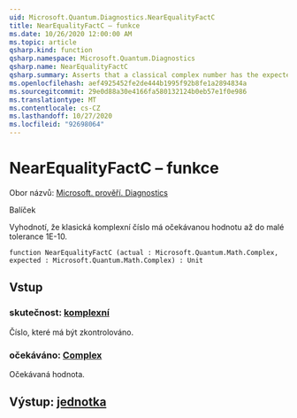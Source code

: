 ```yaml
---
uid: Microsoft.Quantum.Diagnostics.NearEqualityFactC
title: NearEqualityFactC – funkce
ms.date: 10/26/2020 12:00:00 AM
ms.topic: article
qsharp.kind: function
qsharp.namespace: Microsoft.Quantum.Diagnostics
qsharp.name: NearEqualityFactC
qsharp.summary: Asserts that a classical complex number has the expected value up to a small tolerance of 1e-10.
ms.openlocfilehash: aef4925452fe2de444b1995f92b8fe1a2894834a
ms.sourcegitcommit: 29e0d88a30e4166fa580132124b0eb57e1f0e986
ms.translationtype: MT
ms.contentlocale: cs-CZ
ms.lasthandoff: 10/27/2020
ms.locfileid: "92698064"
---
```

# <a name="nearequalityfactc-function"></a>NearEqualityFactC – funkce

Obor názvů: [Microsoft. prověří. Diagnostics](xref:Microsoft.Quantum.Diagnostics)

Balíček [](https://nuget.org/packages/)


Vyhodnotí, že klasická komplexní číslo má očekávanou hodnotu až do malé tolerance 1E-10.

```qsharp
function NearEqualityFactC (actual : Microsoft.Quantum.Math.Complex, expected : Microsoft.Quantum.Math.Complex) : Unit
```


## <a name="input"></a>Vstup

### <a name="actual--complex"></a>skutečnost: [komplexní](xref:Microsoft.Quantum.Math.Complex)

Číslo, které má být zkontrolováno.


### <a name="expected--complex"></a>očekáváno: [Complex](xref:Microsoft.Quantum.Math.Complex)

Očekávaná hodnota.



## <a name="output--unit"></a>Výstup: [jednotka](xref:microsoft.quantum.lang-ref.unit)


